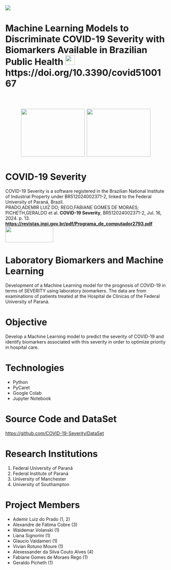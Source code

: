 <img src=https://pub.mdpi-res.com/img/journals/covid-logo.png?8600e93ff98dbf14>
<p align="center"><h1>Machine Learning Models to Discriminate COVID-19 Severity with Biomarkers Available in Brazilian Public Health
<img width="30" height="30" src=https://galoa.com.br/wp-content/uploads/2022/05/doi-med.png> https://doi.org/10.3390/covid5100167</b>
<br>
<br>
<p align="center">
  <img width="200" height="150" src=https://upload.wikimedia.org/wikipedia/commons/thumb/2/25/Instituto_Federal_do_Paran%C3%A1_-_Marca_Vertical_2015.svg/279px-Instituto_Federal_do_Paran%C3%A1_-_Marca_Vertical_2015.svg.png>
  <img width="200" height="150" src=http://www.ufpr.br/portalufpr/wp-content/uploads/2015/11/ufpr_25.jpg>
  <br>
</p>
  
# COVID-19 Severity
COVID-19 Severity is a software registered in the Brazilian National Institute of Industrial Property under BR512024002371-2, linked to the Federal University of Paraná, Brazil.<br>
PRADO,ADEMIR LUIZ DO; REGO,FABIANE GOMES DE MORAES; PICHETH,GERALDO et al. <b>COVID-19 Severity</b>, BR512024002371-2, Jul. 16, 2024. p. 13. <b>https://revistas.inpi.gov.br/pdf/Programa_de_computador2793.pdf</b><br>
<img width="150" height="50" src=https://github.com/user-attachments/assets/1504a00a-cddb-4071-915e-5f47615a29ff>


# Laboratory Biomarkers and Machine Learning
Development of a Machine Learning model for the prognosis of COVID-19 in terms of SEVERITY using laboratory biomarkers. The data are from examinations of patients treated at the Hospital de Clínicas of the Federal University of Paraná.

# Objective
Develop a Machine Learning model to predict the severity of COVID-19 and identify biomarkers associated with this severity in order to optimize priority in hospital care.

# Technologies
<ul>
  <li>Python</li>
  <li>PyCaret</li>
  <li>Google Colab</li>
  <li>Jupyter Notebook</li>
</ul>

# Source Code and DataSet
https://github.com/COVID-19-Severity/DataSet

# Research Institutions
<ol>
  <li>Federal University of Paraná</li>
  <li>Federal Institute of Paraná</li>
  <li>University of Manchester</li>
  <li>University of Southampton</li>
</ol>  

# Project Members
<ul>  
  <li>Ademir Luiz do Prado (1, 2)</li>
  <li>Alexandre de Fátima Cobre (3)</li>
  <li>Waldemar Volanski (1)</li>
  <li>Liana Signorini (1)</li>
  <li>Glaucio Valdameri (1)</li>
  <li>Vivian Rotuno Moure (1)</li>
  <li>Alexessander da Silva Couto Alves (4)</li>
  <li>Fabiane Gomes de Moraes Rego (1)</li>
  <li>Geraldo Picheth (1)</li>
</ul>
